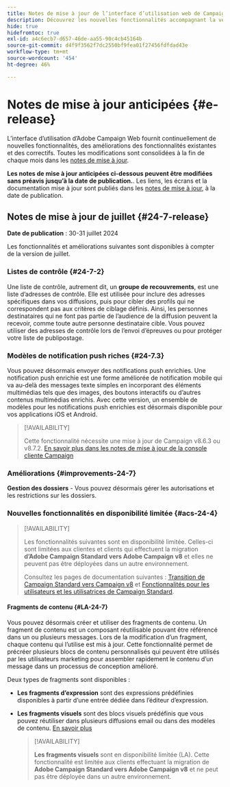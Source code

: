 ```yaml
---
title: Notes de mise à jour de l’interface d’utilisation web de Campaign v8
description: Découvrez les nouvelles fonctionnalités accompagnant la version suivante de l’interface d’utilisation de Campaign Web.
hide: true
hidefromtoc: true
exl-id: a4c6ecb7-d657-46de-aa55-90c4cb45164b
source-git-commit: d4f9f3562f7dc2550bf9fea01f27456fdfdad43e
workflow-type: tm+mt
source-wordcount: '454'
ht-degree: 46%

---
```


# Notes de mise à jour anticipées {#e-release}

L’interface d’utilisation d’Adobe Campaign Web fournit continuellement de nouvelles fonctionnalités, des améliorations des fonctionnalités existantes et des correctifs. Toutes les modifications sont consolidées à la fin de chaque mois dans les [notes de mise à jour](release-notes.md).

**Les notes de mise à jour anticipées ci-dessous peuvent être modifiées sans préavis jusqu’à la date de publication.**. Les liens, les écrans et la documentation mise à jour sont publiés dans les [notes de mise à jour](release-notes.md), à la date de publication.

## Notes de mise à jour de juillet {#24-7-release}

**Date de publication** : 30-31 juillet 2024

Les fonctionnalités et améliorations suivantes sont disponibles à compter de la version de juillet.

### Listes de contrôle {#24-7-2}

Une liste de contrôle, autrement dit, un **groupe de recouvrements**, est une liste d’adresses de contrôle. Elle est utilisée pour inclure des adresses spécifiques dans vos diffusions, puis pour cibler des profils qui ne correspondent pas aux critères de ciblage définis. Ainsi, les personnes destinataires qui ne font pas partie de l’audience de la diffusion peuvent la recevoir, comme toute autre personne destinataire cible. Vous pouvez utiliser des adresses de contrôle lors de l’envoi d’épreuves ou pour protéger votre liste de publipostage.

### Modèles de notification push riches {#24-7.3}

Vous pouvez désormais envoyer des notifications push enrichies. Une notification push enrichie est une forme améliorée de notification mobile qui va au-delà des messages texte simples en incorporant des éléments multimédias tels que des images, des boutons interactifs ou d’autres contenus multimédias enrichis. Avec cette version, un ensemble de modèles pour les notifications push enrichies est désormais disponible pour vos applications iOS et Android.

>[!AVAILABILITY]
>
>Cette fonctionnalité nécessite une mise à jour de Campaign v8.6.3 ou v8.7.2. [En savoir plus dans les notes de mise à jour de la console cliente Campaign](https://experienceleague.adobe.com/en/docs/campaign/campaign-v8/releases/release-notes)


### Améliorations {#improvements-24-7}

**Gestion des dossiers** - Vous pouvez désormais gérer les autorisations et les restrictions sur les dossiers.

### Nouvelles fonctionnalités en disponibilité limitée {#acs-24-4}

>[!AVAILABILITY]
>
>Les fonctionnalités suivantes sont en disponibilité limitée. Celles-ci sont limitées aux clientes et clients qui effectuent la migration **d’Adobe Campaign Standard vers Adobe Campaign v8** et elles ne peuvent pas être déployées dans un autre environnement.
>
>Consultez les pages de documentation suivantes : [Transition de Campaign Standard vers Campaign v8](../rn/acs-migration.md) et [Fonctionnalités pour les utilisateurs et les utilisatrices de Campaign Standard](https://experienceleague.adobe.com/docs/experience-cloud/campaign/campaign-standard-migration-home.html?lang=fr).

#### Fragments de contenu {#LA-24-7}

Vous pouvez désormais créer et utiliser des fragments de contenu. Un fragment de contenu est un composant réutilisable pouvant être référencé dans un ou plusieurs messages. Lors de la modification d’un fragment, chaque contenu qui l’utilise est mis à jour. Cette fonctionnalité permet de précréer plusieurs blocs de contenu personnalisés qui peuvent être utilisés par les utilisateurs marketing pour assembler rapidement le contenu d’un message dans un processus de conception amélioré.

Deux types de fragments sont disponibles :

* **Les fragments d’expression** sont des expressions prédéfinies disponibles à partir d’une entrée dédiée dans l’éditeur d’expression.
* **Les fragments visuels** sont des blocs visuels prédéfinis que vous pouvez réutiliser dans plusieurs diffusions email ou dans des modèles de contenu. [En savoir plus](../email/fragments.md)

  >[!AVAILABILITY]
  >
  >**Les fragments visuels** sont en disponibilité limitée (LA). Cette fonctionnalité est limitée aux clients effectuant la migration de **Adobe Campaign Standard vers Adobe Campaign v8** et ne peut pas être déployée dans un autre environnement.
